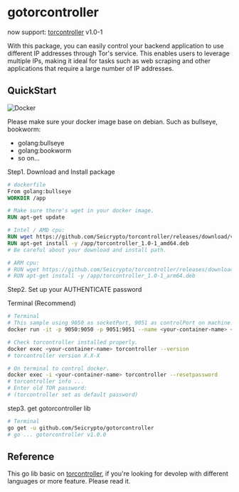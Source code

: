 # gotorcontroller

now support: [torcontroller](https://github.com/Seicrypto/torcontroller) v1.0-1

With this package, you can easily control your backend application to use different IP addresses through Tor's service. This enables users to leverage multiple IPs, making it ideal for tasks such as web scraping and other applications that require a large number of IP addresses.

## QuickStart

![Docker](https://img.shields.io/badge/Docker-2CA5E0?style=for-the-badge&logo=docker&logoColor=white)

Please make sure your docker image base on debian.
Such as bullseye, bookworm:

* golang:bullseye
* golang:bookworm
* so on...

Step1. Download and Install package

```dockerfile
# dockerfile
From golang:bullseye
WORKDIR /app

# Make sure there's wget in your docker image.
RUN apt-get update

# Intel / AMD cpu:
RUN wget https://github.com/Seicrypto/torcontroller/releases/download/v1.0-1/torcontroller_1.0-1_amd64.deb
RUN apt-get install -y /app/torcontroller_1.0-1_amd64.deb
# Be careful about your download and install path.

# ARM cpu:
# RUN wget https://github.com/Seicrypto/torcontroller/releases/download/v1.0-1/torcontroller_1.0-1_arm64.deb
# RUN apt-get install -y /app/torcontroller_1.0-1_arm64.deb
```

Step2. Set up your AUTHENTICATE password

Terminal (Recommend)

```bash
# Terminal
# This sample using 9050 as socketPort, 9051 as controlPort on machine.
docker run -it -p 9050:9050 -p 9051:9051 --name <your-container-name> <docker-image>

# Check torcontroller installed properly.
docker exec <your-container-name> torcontroller --version
# torcontroller version X.X-X

# On terminal to control docker.
docker exec -i <your-container-name> torcontroller --resetpassword
# torcontroller info ...
# Enter old TOR password:
# (torcontroller set as default password)
```

step3. get gotorcontroller lib

```bash
# Terminal
go get -u github.com/Seicrypto/gotorcontroller
# go ... gotorcontroller v1.0.0
```

## Reference

This go lib basic on [torcontroller](https://github.com/Seicrypto/torcontroller), if you're looking for devolep with different languages or more feature. Please read it.
